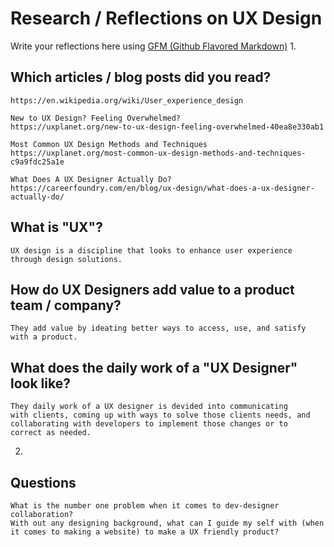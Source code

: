 # Research / Reflections on UX Design

Write your reflections here using [GFM (Github Flavored Markdown)](https://github.github.com/gfm/)
1.
## Which articles / blog posts did you read?
    https://en.wikipedia.org/wiki/User_experience_design

    New to UX Design? Feeling Overwhelmed?
    https://uxplanet.org/new-to-ux-design-feeling-overwhelmed-40ea8e330ab1

    Most Common UX Design Methods and Techniques
    https://uxplanet.org/most-common-ux-design-methods-and-techniques-c9a9fdc25a1e

    What Does A UX Designer Actually Do?
    https://careerfoundry.com/en/blog/ux-design/what-does-a-ux-designer-actually-do/

## What is "UX"?

    UX design is a discipline that looks to enhance user experience 
    through design solutions.

## How do UX Designers add value to a product team / company?
    
    They add value by ideating better ways to access, use, and satisfy
    with a product. 
## What does the daily work of a "UX Designer" look like?

    They daily work of a UX designer is devided into communicating 
    with clients, coming up with ways to solve those clients needs, and 
    collaborating with developers to implement those changes or to 
    correct as needed. 

2.

## Questions 
    
    What is the number one problem when it comes to dev-designer 
    collaboration?
    With out any designing background, what can I guide my self with (when
    it comes to making a website) to make a UX friendly product?



